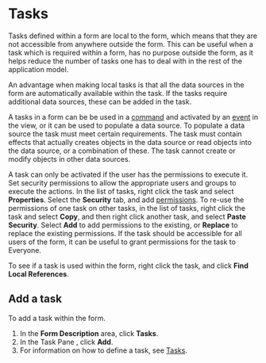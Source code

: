 # Tasks

Tasks defined within a form are local to the form, which means that they are not accessible from anywhere outside the form. This can be useful when a task which is required within a form, has no purpose outside the form, as it helps reduce the number of tasks one has to deal with in the rest of the application model.

An advantage when making local tasks is that all the data sources in the form are automatically available within the task. If the tasks require additional data sources, these can be added in the task.

A tasks in a form can be be used in a [command](commands.md) and activated by an [event](events.md) in the view, or it can be used to populate a data source. To populate a data source the task must meet certain requirements. The task must contain effects that actually creates objects in the data source or read objects into the data source, or a combination of these. The task cannot create or modify objects in other data sources.

A task can only be activated if the user has the permissions to execute it. Set security permissions to allow the appropriate users and groups to execute the actions. In the list of tasks, right click the task and select **Properties**. Select the **Security** tab, and add [permissions](../../security/security-permissions.md). To re-use the permissions of one task on other tasks, in the list of tasks, right click the task and select **Copy**, and then right click another task, and select **Paste Security**. Select **Add** to add permissions to the existing, or **Replace** to replace the existing permissions. If the task should be accessible for all users of the form, it can be useful to grant permissions for the task to Everyone.

To see if a task is used within the form, right click the task, and click **Find Local References**.


## Add a task

To add a task within the form.

1.  In the **Form Description** area, click **Tasks**.
2.  In the Task Pane , click **Add**.
3.  For information on how to define a task, see [Tasks](../../logic/tasks.md).

